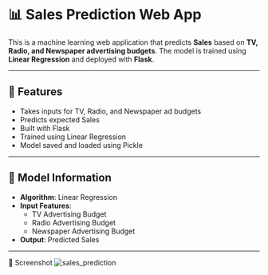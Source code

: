 # 📊 Sales Prediction Web App

This is a machine learning web application that predicts **Sales** based on **TV, Radio, and Newspaper advertising budgets**. The model is trained using **Linear Regression** and deployed with **Flask**.

---

## 🚀 Features

- Takes inputs for TV, Radio, and Newspaper ad budgets
- Predicts expected Sales
- Built with Flask
- Trained using Linear Regression
- Model saved and loaded using Pickle

---

## 🧠 Model Information

- **Algorithm**: Linear Regression
- **Input Features**:
  - TV Advertising Budget
  - Radio Advertising Budget
  - Newspaper Advertising Budget
- **Output**: Predicted Sales

---
📸 Screenshot
![sales_prediction]("https://github.com/Vaishnavi26-Kasture/Sales_Prediction/blob/main/sales_prediction.png?raw=true")
